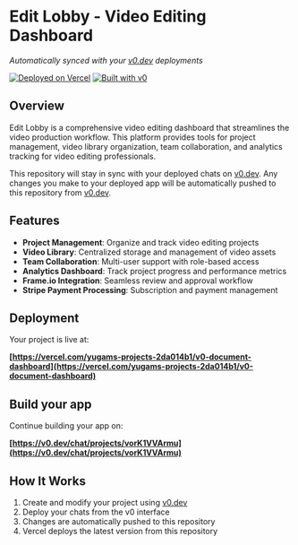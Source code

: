 # Edit Lobby - Video Editing Dashboard

*Automatically synced with your [v0.dev](https://v0.dev) deployments*

[![Deployed on Vercel](https://img.shields.io/badge/Deployed%20on-Vercel-black?style=for-the-badge&logo=vercel)](https://vercel.com/yugams-projects-2da014b1/v0-document-dashboard)
[![Built with v0](https://img.shields.io/badge/Built%20with-v0.dev-black?style=for-the-badge)](https://v0.dev/chat/projects/vorK1VVArmu)

## Overview

Edit Lobby is a comprehensive video editing dashboard that streamlines the video production workflow. This platform provides tools for project management, video library organization, team collaboration, and analytics tracking for video editing professionals.

This repository will stay in sync with your deployed chats on [v0.dev](https://v0.dev).
Any changes you make to your deployed app will be automatically pushed to this repository from [v0.dev](https://v0.dev).

## Features

- **Project Management**: Organize and track video editing projects
- **Video Library**: Centralized storage and management of video assets
- **Team Collaboration**: Multi-user support with role-based access
- **Analytics Dashboard**: Track project progress and performance metrics
- **Frame.io Integration**: Seamless review and approval workflow
- **Stripe Payment Processing**: Subscription and payment management

## Deployment

Your project is live at:

**[https://vercel.com/yugams-projects-2da014b1/v0-document-dashboard](https://vercel.com/yugams-projects-2da014b1/v0-document-dashboard)**

## Build your app

Continue building your app on:

**[https://v0.dev/chat/projects/vorK1VVArmu](https://v0.dev/chat/projects/vorK1VVArmu)**

## How It Works

1. Create and modify your project using [v0.dev](https://v0.dev)
2. Deploy your chats from the v0 interface
3. Changes are automatically pushed to this repository
4. Vercel deploys the latest version from this repository
